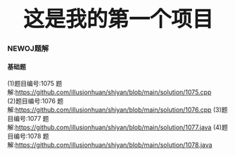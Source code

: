 # <div align="center"><font size="70">这是我的第一个项目</font></div>

### NEWOJ题解

####  基础题

(1)题目编号:1075 题解:https://github.com/illusionhuan/shiyan/blob/main/solution/1075.cpp<br />
(2)题目编号:1076 题解:https://github.com/illusionhuan/shiyan/blob/main/solution/1076.cpp
(3)题目编号:1077 题解:https://github.com/illusionhuan/shiyan/blob/main/solution/1077.java
(4)题目编号:1078 题解:https://github.com/illusionhuan/shiyan/blob/main/solution/1078.java

